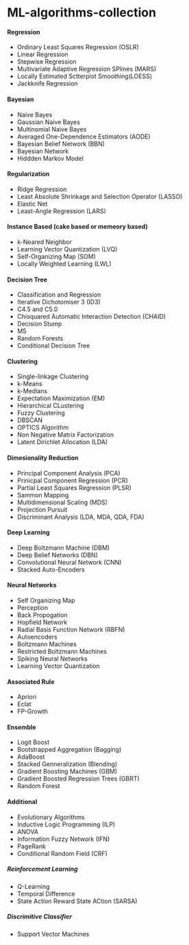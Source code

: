 # ML-algorithms-collection


#### Regression

- Ordinary Least Squares Regression (OSLR)
- Linear Regression
- Stepwise Regression
- Multivariate Adaptive Regression SPlines (MARS)
- Locally Estimated Sctterplot Smoothing(LOESS)
- Jackknife Regression

#### Bayesian

- Naive Bayes
- Gaussian Naive Bayes
- Multinomial Naive Bayes
- Averaged One-Dependence Estimators (AODE)
- Bayesian Belief Network (BBN)
- Bayesian Network
- Hiddden Markov Model

#### Regularization

- Ridge Regression
- Least Absolute Shrinkage and Selection Operator (LASSO)
- Elastic Net
- Least-Angle Regression (LARS)

#### Instance Based (cake based or memeory based)

- k-Neared Neighbor
- Learning Vector Quantization (LVQ)
- Self-Organizing Map (SOM)
- Locally Weighted Learning (LWL)

#### Decision Tree

- Classification and Regression
- Iterative Dichotomiser 3 (ID3)
- C4.5 and C5.0
- Chisquared Automatic Interaction Detection (CHAID)
- Decision Stump
- M5
- Random Forests
- Conditional Decision Tree

#### Clustering

- Single-linkage Clustering
- k-Means
- k-Medians
- Expectation Maximization (EM)
- Hierarchical CLustering
- Fuzzy Clustering
- DBSCAN
- OPTICS Algorithm
- Non Negative Matrix Factorization
- Latent Dirichlet Allocation (LDA)

#### Dimesionality Reduction

- Principal Component Analysis (PCA)
- Prinicpal Component Regression (PCR)
- Partial Least Squares Regression (PLSR)
- Sammon Mapping
- Multidimensional Scaling (MDS)
- Projection Pursuit
- Discriminant Analysis (LDA, MDA, QDA, FDA)

#### Deep Learning

- Deep Boltzmann Machine (DBM)
- Deep Belief Networks (DBN)
- Convolutional Neural Network (CNN)
- Stacked Auto-Encoders

#### Neural Networks

- Self Organizing Map
- Perception
- Back Propogation
- Hopfield Network
- Radial Basis Function Network (RBFN)
- Autoencoders
- Boltzmann Machines
- Restricted Boltzmann Machines
- Spiking Neural Networks
- Learning Vector Quantization

#### Associated Rule

- Apriori
- Eclat
- FP-Growth

#### Ensemble

- Logit Boost
- Bootstrapped Aggregation (Bagging)
- AdaBoost
- Stacked Genneralization (Blending)
- Gradient Boosting Machines (GBM)
- Gradient Boosted Regression Trees (GBRT)
- Random Forest

#### Additional

- Evolutionary Algorithms
- Inductive Logic Programming (ILP)
- ANOVA
- Information Fuzzy Network (IFN)
- PageRank
- Conditional Random Field (CRF)

##### Reinforcement Learning 
- Q-Learning 
- Temporal Difference
- State Action Reward State ACtion (SARSA)


##### Discrimitive Classifier
- Support Vector Machines 

